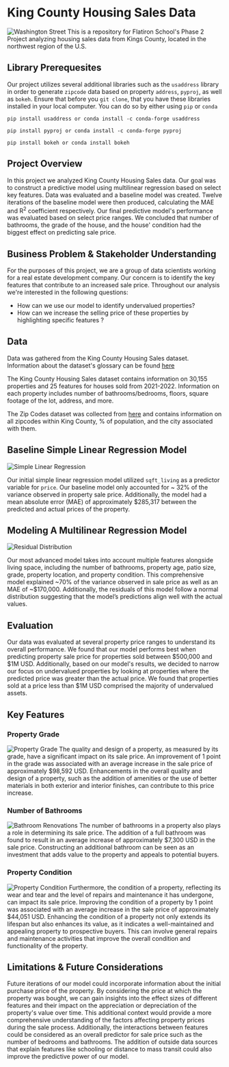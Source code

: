 # King County Housing Sales Data
![Washington Street](https://github.com/asoylatte03/KC_Housing_data/blob/main/Images/bruce-w-kjtcH8I27v4-unsplash.jpg)
This is a repository for Flatiron School's Phase 2 Project analyzing housing sales data from Kings County, located in the northwest region of the U.S.
## Library Prerequesites
Our project utilizes several additional libraries such as the `usaddress` library in order to generate `zipcode` data based on property `address`, `pyproj`, as well as `bokeh`. Ensure that before you `git clone`, that you have these libraries installed in your local computer. 
You can do so by either using `pip` or `conda`
```
pip install usaddress or conda install -c conda-forge usaddress
```
```
pip install pyproj or conda install -c conda-forge pyproj
```
```
pip install bokeh or conda install bokeh
```
## Project Overview
In this project we analyzed King County Housing Sales data. Our goal was to construct a predictive model using multilinear regression based on select key features. Data was evaluated and a baseline model was created. Twelve iterations of the baseline model were then produced, calculating the MAE and R<sup>2</sup> coefficient respectively. Our final predictive model's performance was evaluated based on select price ranges. We concluded that number of bathrooms, the grade of the house, and the house' condition had the biggest effect on predicting sale price. 

## Business Problem & Stakeholder Understanding 
For the purposes of this project, we are a group of data scientists working for a real estate development company. Our concern is to identify the key features that contribute to an increased sale price. Throughout our analysis we're interested in the following questions: 
- How can we use our model to identify undervalued properties?
- How can we increase the selling price of these properties by highlighting specific features ? 

## Data
Data was gathered from the King County Housing Sales dataset. Information about the dataset's glossary can be found [here](https://info.kingcounty.gov/assessor/esales/Glossary.aspx?type=r)

The King County Housing Sales dataset contains information on 30,155 properties and 25 features for houses sold from 2021-2022. Information on each property includes number of bathrooms/bedrooms, floors, square footage of the lot, address, and more. 

The Zip Codes dataset was collected from [here](https://www.unitedstateszipcodes.org/) and contains information on all zipcodes within King County, % of population, and the city associated with them. 

## Baseline Simple Linear Regression Model 
![Simple Linear Regression](https://github.com/asoylatte03/KC_Housing_data/blob/main/Images/baseline_model.jpg)

Our initial simple linear regression model utilized `sqft_living` as a predictor variable for `price`. Our baseline model only accounted for ~ 32% of the variance observed in property sale price. Additionally, the model had a mean absolute error (MAE) of approximately $285,317 between the predicted and actual prices of the property. 

## Modeling A Multilinear Regression Model 
![Residual Distribution](https://github.com/asoylatte03/KC_Housing_data/blob/main/Images/residual_distribution.png)

Our most advanced model takes into account multiple features alongside living space, including the number of bathrooms, property age, patio size, grade, property location, and property condition. This comprehensive model explained ~70% of the variance observed in sale price as well as an MAE of  ~$170,000. Additionally, the residuals of this model follow a normal distribution suggesting that the model’s predictions align well with the actual values.
## Evaluation
Our data was evaluated at several property price ranges to understand its overall performance. We found that our model performs best when predicting property sale price for properties sold between $500,000 and $1M USD. Additionally, based on our model's results, we decided to narrow our focus on undervalued properties by looking at properties where the predicted price was greater than the actual price. We found that properties sold at a price less than $1M USD comprised the majority of undervalued assets. 
## Key Features
### Property Grade 
![Property Grade](https://github.com/asoylatte03/KC_Housing_data/blob/main/Images/filtered_graderenov.jpg)
The quality and design of a property, as measured by its grade, have a significant impact on its sale price. An improvement of 1 point in the grade was associated with an average increase in the sale price of approximately $98,592 USD. Enhancements in the overall quality and design of a property, such as the addition of amenities or the use of better materials in both exterior and interior finishes, can contribute to this price increase.
### Number of Bathrooms
![Bathroom Renovations](https://github.com/asoylatte03/KC_Housing_data/blob/main/Images/filtered_bathroomrenov.jpg)
The number of bathrooms in a property also plays a role in determining its sale price. The addition of a full bathroom was found to result in an average increase of approximately $7,300 USD in the sale price. Constructing an additional bathroom can be seen as an investment that adds value to the property and appeals to potential buyers.
### Property Condition
![Property Condition](https://github.com/asoylatte03/KC_Housing_data/blob/main/Images/filtered_buildingcondition.jpg)
Furthermore, the condition of a property, reflecting its wear and tear and the level of repairs and maintenance it has undergone, can impact its sale price. Improving the condition of a property by 1 point was associated with an average increase in the sale price of approximately $44,051 USD. Enhancing the condition of a property not only extends its lifespan but also enhances its value, as it indicates a well-maintained and appealing property to prospective buyers. This can involve general repairs and maintenance activities that improve the overall condition and functionality of the property.
## Limitations & Future Considerations
Future iterations of our model could incorporate information about the initial purchase price of the property. By considering the price at which the property was bought, we can gain insights into the effect sizes of different features and their impact on the appreciation or depreciation of the property's value over time. This additional context would provide a more comprehensive understanding of the factors affecting property prices during the sale process. Additionally, the interactions between features could be considered as an overall predictor for sale price such as the number of bedrooms and bathrooms. The addition of outside data sources that explain features like schooling or distance to mass transit could also improve the predictive power of our model. 
